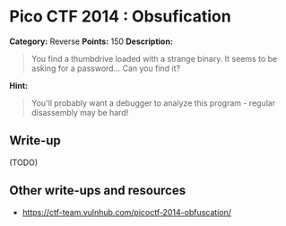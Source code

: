 # Pico CTF 2014 : Obsufication

**Category:** Reverse
**Points:** 150
**Description:**

>You find a thumbdrive loaded with a strange binary. It seems to be asking for a password... Can you find it?

**Hint:**
>You'll probably want a debugger to analyze this program - regular disassembly may be hard!

## Write-up

(TODO)

## Other write-ups and resources

* <https://ctf-team.vulnhub.com/picoctf-2014-obfuscation/>
